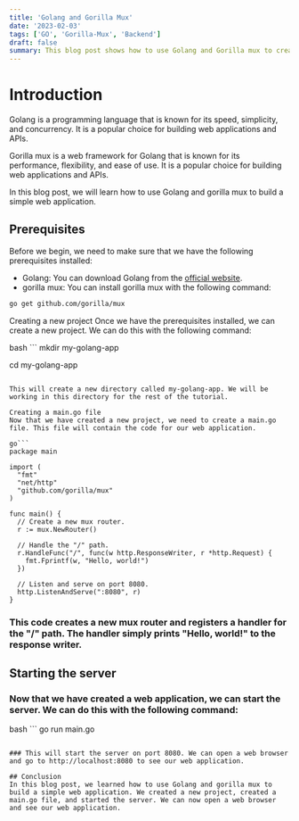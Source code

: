 ```yaml
---
title: 'Golang and Gorilla Mux'
date: '2023-02-03'
tags: ['GO', 'Gorilla-Mux', 'Backend']
draft: false
summary: This blog post shows how to use Golang and Gorilla mux to create a simple web application. The steps are to create a new project, create a main.go file, and start the server.
---
```



# Introduction

Golang is a programming language that is known for its speed, simplicity, and concurrency. It is a popular choice for building web applications and APIs.

Gorilla mux is a web framework for Golang that is known for its performance, flexibility, and ease of use. It is a popular choice for building web applications and APIs.

In this blog post, we will learn how to use Golang and gorilla mux to build a simple web application.

## Prerequisites

Before we begin, we need to make sure that we have the following prerequisites installed:

- Golang: You can download Golang from the [official website](https://golang.org/dl/).
- gorilla mux: You can install gorilla mux with the following command:

```bash
go get github.com/gorilla/mux
```
Creating a new project
Once we have the prerequisites installed, we can create a new project. We can do this with the following command:

bash ```
mkdir my-golang-app

cd my-golang-app
```

This will create a new directory called my-golang-app. We will be working in this directory for the rest of the tutorial.

Creating a main.go file
Now that we have created a new project, we need to create a main.go file. This file will contain the code for our web application.

go```
package main

import (
  "fmt"
  "net/http"
  "github.com/gorilla/mux"
)

func main() {
  // Create a new mux router.
  r := mux.NewRouter()

  // Handle the "/" path.
  r.HandleFunc("/", func(w http.ResponseWriter, r *http.Request) {
    fmt.Fprintf(w, "Hello, world!")
  })

  // Listen and serve on port 8080.
  http.ListenAndServe(":8080", r)
}
```

### This code creates a new mux router and registers a handler for the "/" path. The handler simply prints "Hello, world!" to the response writer.

## Starting the server
### Now that we have created a web application, we can start the server. We can do this with the following command:

bash ```
go run main.go
```

### This will start the server on port 8080. We can open a web browser and go to http://localhost:8080 to see our web application.

## Conclusion
In this blog post, we learned how to use Golang and gorilla mux to build a simple web application. We created a new project, created a main.go file, and started the server. We can now open a web browser and see our web application.